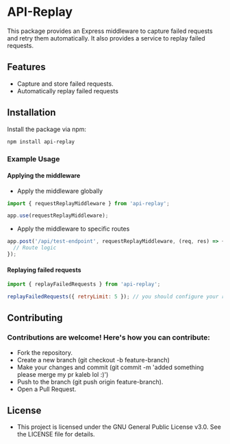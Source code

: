 # API-Replay 

This package provides an Express middleware to capture failed requests and retry them automatically. It also provides a service to replay failed requests.

## Features

- Capture and store failed requests.
- Automatically replay failed requests 

## Installation

Install the package via npm:

```bash
npm install api-replay
```
### Example Usage
#### Applying the middleware
- Apply the middleware globally
``` javascript
import { requestReplayMiddleware } from 'api-replay';

app.use(requestReplayMiddleware);

```
- Apply the middleware to specific routes
``` javascript
app.post('/api/test-endpoint', requestReplayMiddleware, (req, res) => {
  // Route logic
});
```
#### Replaying failed requests
``` javascript
import { replayFailedRequests } from 'api-replay';

replayFailedRequests({ retryLimit: 5 }); // you should configure your retry limit tho
```

## Contributing
### Contributions are welcome! Here's how you can contribute:
- Fork the repository.
- Create a new branch (git checkout -b feature-branch)
- Make your changes and commit (git commit -m 'added something please merge my pr kaleb lol :)')
- Push to the branch (git push origin feature-branch).
- Open a Pull Request.
## License
- This project is licensed under the GNU General Public License v3.0. See the LICENSE file for details.


